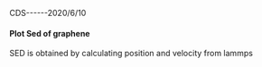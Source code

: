 CDS------2020/6/10
#### Plot Sed of graphene
SED is obtained by calculating position and velocity from lammps
